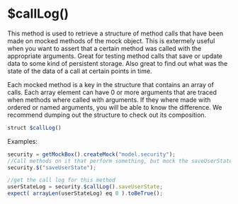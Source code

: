# $callLog\(\)

This method is used to retrieve a structure of method calls that have been made on mocked methods of the mock object. This is extermely useful when you want to assert that a certain method was called with the appropriate arguments. Great for testing method calls that save or update data to some kind of persistent storage. Also great to find out what was the state of the data of a call at certain points in time.

Each mocked method is a key in the structure that contains an array of calls. Each array element can have 0 or more arguments that are traced when methods where called with arguments. If they where made with ordered or named arguments, you will be able to know the difference. We recommend dumping out the structure to check out its composition.

```javascript
struct $callLog()
```

Examples:

```javascript
security = getMockBox().createMock("model.security");
//Call methods on it that perform something, but mock the saveUserState method, it returns void
security.$("saveUserState");

//get the call log for this method
userStateLog = security.$callLog().saveUserState;
expect( arrayLen(userStateLog) eq 0 ).toBeTrue();
```

